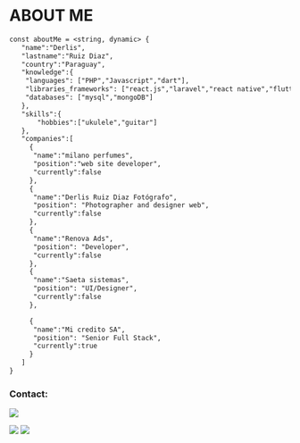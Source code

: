
# ABOUT ME
```diff
const aboutMe = <string, dynamic> {
   "name":"Derlis",
   "lastname":"Ruiz Diaz",
   "country":"Paraguay",
   "knowledge":{
    "languages": ["PHP","Javascript","dart"],
    "libraries_frameworks": ["react.js","laravel","react native","flutter"],
    "databases": ["mysql","mongoDB"]
   },
   "skills":{
       "hobbies":["ukulele","guitar"] 
   },
   "companies":[
     {
      "name":"milano perfumes",
      "position":"web site developer",
      "currently":false
     },
     {
      "name":"Derlis Ruiz Diaz Fotógrafo",
      "position": "Photographer and designer web",
      "currently":false
     },
     {
      "name":"Renova Ads",
      "position": "Developer",
      "currently":false
     },
     {
      "name":"Saeta sistemas",
      "position": "UI/Designer",
      "currently":false
     },

     {
      "name":"Mi credito SA",
      "position": "Senior Full Stack",
      "currently":true
     }
   ]
}
```

### Contact:

<div>

<a href="https://instagram.com/derlisruizdiazr" target="_blank"><img src="https://img.shields.io/badge/-Instagram-%23E4405F?style=for-the-badge&logo=instagram&logoColor=white" target="_blank"></a>

<a href = "mailto:derlisruizdiaz@hotmail.com"><img src="https://img.shields.io/badge/Gmail-D14836?style=for-the-badge&logo=gmail&logoColor=white" target="_blank"></a>
<a href="https://www.linkedin.com/in/derlisruizdiaz" target="_blank"><img src="https://img.shields.io/badge/-LinkedIn-%230077B5?style=for-the-badge&logo=linkedin&logoColor=white" target="_blank"></a>   
</div>


